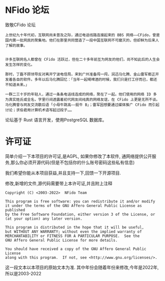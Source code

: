 # NFido 论坛

致敬CFido 论坛


    上世纪九十年代初，互联网尚未普及之际，通过电话线路连接起来的 BBS 网络——CFido，曾是国内第一批网民的聚集地。他们在那里共同营造了一段中国互联网不可磨灭的，但却鲜为后来人了解的故事。
    
    
    许多互联网名人都曾在 CFido 活跃过，但在二十多年前互为网友的他们，尚不知此后的人生会发生怎样的变化。
    
    那时，丁磊不顾领导反对离开宁波电信局，来到广州准备闯一闯，润迅马化腾、金山雷军都正开发着各自的软件。多年以后马化腾回忆：「当年一起喝啤酒的时候，我们只是打工仔而已，都还不知道未来。」
    
    一群二三十岁的年轻人，通过一条条电话线连成的网络，聚在了一起。他们使用的网络 ID 多为真实姓氏或全名，字里行间透露着初代网友间纯真的网络友谊，在 CFido 上更是无所不谈。马化腾曾与网友交流歇后语「小母牛跳高——挺牛 B」；雷军因想要通过媒体推广 CFido 而引起讨论；求伯君用计算机术语写起过段子……

论坛基于 Rust 语言开发，使用PostgreSQL 数据库。

# 许可证

简单介绍一下本项目的许可证,是AGPL, 如果你修改了本软件, 通网络提供公开服务,那么你必须开源代码(但是不包括你的什么账号密码这些私有信息)

我们希望你能从本项目获益,并且支持一下,回馈一下开源项目.

修改,新增的文件,源代码需要带上本许可证,并且附上注释

    Copyright (C) <2003-2022>  NFido Team

    This program is free software: you can redistribute it and/or modify
    it under the terms of the GNU Affero General Public License as published
    by the Free Software Foundation, either version 3 of the License, or
    (at your option) any later version.

    This program is distributed in the hope that it will be useful,
    but WITHOUT ANY WARRANTY; without even the implied warranty of
    MERCHANTABILITY or FITNESS FOR A PARTICULAR PURPOSE.  See the
    GNU Affero General Public License for more details.

    You should have received a copy of the GNU Affero General Public License
    along with this program.  If not, see <http://www.gnu.org/licenses/>.

这一段文本以本项目的原始文本为准. 其中年份会随着年份来修改,今年是2022年,所以是2003-2022